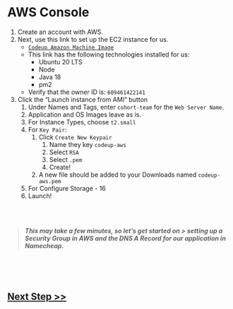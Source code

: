 # AWS Console
1. Create an account with AWS.
2. Next, use this link to set up the EC2 instance for us.
    - [`Codeup Amazon Machine Image`](https://us-east-2.console.aws.amazon.com/ec2/home?region=us-east-2#ImageDetails:imageId=ami-050f2cbccf5dd7fff)
    - This link has the following technologies installed for us:
        - Ubuntu 20 LTS
        - Node
        - Java 18
        - pm2
    - Verify that the owner ID is: `609461422141`
3. Click the “Launch instance from AMI” button
    1. Under Names and Tags, enter `cohort-team` for the `Web Server Name`.
    2. Application and OS Images leave as is.
    3. For Instance Types, choose `t2.small`
    4. For `Key Pair`:
        1. Click `Create New Keypair`
            1. Name they key `codeup-aws`
            2. Select `RSA`
            3. Select `.pem`
            4. Create!
        2. A new file should be added to your Downloads named `codeup-aws.pem`
    5. For Configure Storage - 16
    6. Launch!
<br>
<br>

> ***This may take a few minutes, so let’s get started on >   setting up a Security Group in AWS and the DNS A Record for our application in Namecheap.***

<br>
<br>
<br>

## [Next Step >>](./2.step-two.md) 

